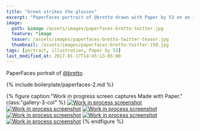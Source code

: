 ```yaml
---
title: "Green strikes the glasses"
excerpt: "PaperFaces portrait of @bretto drawn with Paper by 53 on an iPad."
image: 
  path: &image /assets/images/paperfaces-bretto-twitter.jpg 
  feature: *image
  teaser: /assets/images/paperfaces-bretto-twitter-teaser.jpg
  thumbnail: /assets/images/paperfaces-bretto-twitter-150.jpg
tags: [portrait, illustration, Paper by 53]
last_modified_at: 2017-01-17T14:45:13-05:00
---
```


PaperFaces portrait of [@bretto](https://twitter.com/bretto).

{% include boilerplate/paperfaces-2.md %}

{% figure caption:"Work in progress screen captures Made with Paper." class:"gallery-3-col" %}
[![Work in process screenshot](/assets/images/paperfaces-bretto-process-1-600.jpg)](/assets/images/paperfaces-bretto-process-1-lg.jpg)
[![Work in process screenshot](/assets/images/paperfaces-bretto-process-2-600.jpg)](/assets/images/paperfaces-bretto-process-2-lg.jpg)
[![Work in process screenshot](/assets/images/paperfaces-bretto-process-3-600.jpg)](/assets/images/paperfaces-bretto-process-3-lg.jpg)
[![Work in process screenshot](/assets/images/paperfaces-bretto-process-4-600.jpg)](/assets/images/paperfaces-bretto-process-4-lg.jpg)
[![Work in process screenshot](/assets/images/paperfaces-bretto-process-5-600.jpg)](/assets/images/paperfaces-bretto-process-5-lg.jpg)
[![Work in process screenshot](/assets/images/paperfaces-bretto-process-6-600.jpg)](/assets/images/paperfaces-bretto-process-6-lg.jpg)
{% endfigure %}
